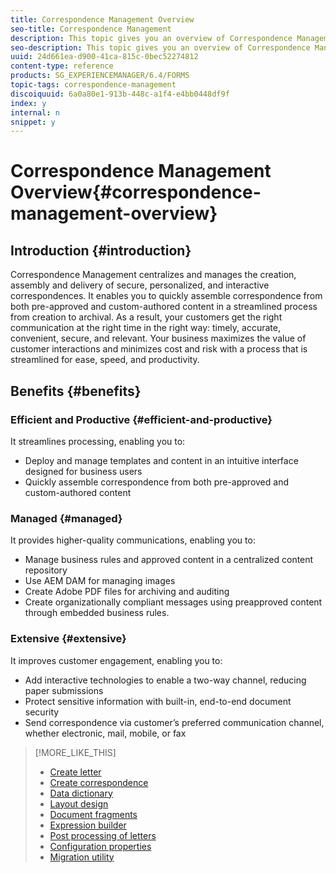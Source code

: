```yaml
---
title: Correspondence Management Overview
seo-title: Correspondence Management
description: This topic gives you an overview of Correspondence Management.
seo-description: This topic gives you an overview of Correspondence Management.
uuid: 24d661ea-d900-41ca-815c-0bec52274812
content-type: reference
products: SG_EXPERIENCEMANAGER/6.4/FORMS
topic-tags: correspondence-management
discoiquuid: 6a0a80e1-913b-448c-a1f4-e4bb0448df9f
index: y
internal: n
snippet: y
---
```


# Correspondence Management Overview{#correspondence-management-overview}

## Introduction {#introduction}

Correspondence Management centralizes and manages the creation, assembly and delivery of secure, personalized, and interactive correspondences. It enables you to quickly assemble correspondence from both pre-approved and custom-authored content in a streamlined process from creation to archival. As a result, your customers get the right communication at the right time in the right way: timely, accurate, convenient, secure, and relevant. Your business maximizes the value of customer interactions and minimizes cost and risk with a process that is streamlined for ease, speed, and productivity.

## Benefits {#benefits}

### Efficient and Productive {#efficient-and-productive}

It streamlines processing, enabling you to:

* Deploy and manage templates and content in an intuitive interface designed for business users
* Quickly assemble correspondence from both pre-approved and custom-authored content

### Managed {#managed}

It provides higher-quality communications, enabling you to:

* Manage business rules and approved content in a centralized content repository
* Use AEM DAM for managing images
* Create Adobe PDF files for archiving and auditing
* Create organizationally compliant messages using preapproved content through embedded business rules.

### Extensive {#extensive}

It improves customer engagement, enabling you to:

* Add interactive technologies to enable a two-way channel, reducing paper submissions
* Protect sensitive information with built-in, end-to-end document security
* Send correspondence via customer’s preferred communication channel, whether electronic, mail, mobile, or fax

>[!MORE_LIKE_THIS]
>
>* [Create letter](../../forms/using/create-letter.md)
>* [Create correspondence](../../forms/using/create-correspondence.md)
>* [Data dictionary](../../forms/using/data-dictionary.md)
>* [Layout design](../../forms/using/layout-design-details.md)
>* [Document fragments](../../forms/using/document-fragments.md)
>* [Expression builder](../../forms/using/expression-builder.md)
>* [Post processing of letters](../../forms/using/submit-letter-topostprocess.md)
>* [Configuration properties](../../forms/using/cm-configuration-properties.md)
>* [Migration utility](/forms/using/cm-migration-utility)

